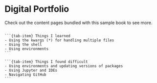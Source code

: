 # Digital Portfolio

Check out the content pages bundled with this sample book to see more.

```{tableofcontents}
```

````{tab-set}
```{tab-item} Things I learned
- Using the kwargs (*) for handling multiple files
- Using the shell
- Using environments
```

```{tab-item} Things I found difficult
- Using environments and updating versions of packages
- Using Jupyter and IDEs
- Navigating GitHub
```
````